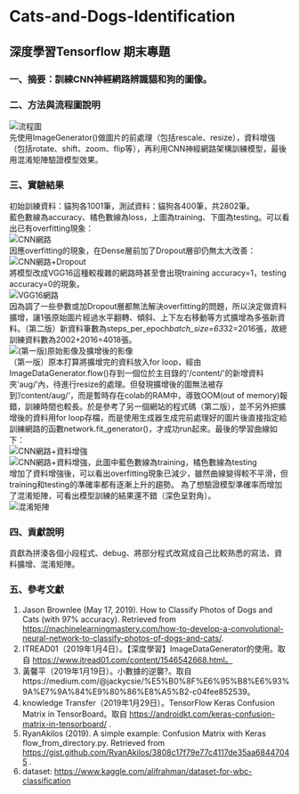 # Cats-and-Dogs-Identification
## 深度學習Tensorflow 期末專題

### 一、摘要：訓練CNN神經網路辨識貓和狗的圖像。

### 二、方法與流程圖說明
![流程圖](https://i.imgur.com/480vOnr.png)  
先使用ImageGenerator()做圖片的前處理（包括rescale、resize），資料增強（包括rotate、shift、zoom、flip等），再利用CNN神經網路架構訓練模型，最後用混淆矩陣驗證模型效果。

### 三、實驗結果
初始訓練資料：貓狗各1001筆，測試資料：貓狗各400筆，共2802筆。  
藍色數線為accuracy、橘色數線為loss，上圖為training、下圖為testing。可以看出已有overfitting現象：  
![CNN網路](https://i.imgur.com/BHzfLHb.png)  
因應overfitting的現象，在Dense層前加了Dropout層卻仍無太大改善：  
![CNN網路+Dropout](https://i.imgur.com/u8EvvaE.png)  
將模型改成VGG16這種較複雜的網路時甚至會出現training accuracy=1，testing accuracy=0的現象。  
![VGG16網路](https://i.imgur.com/z8aTR6W.png)  
因為調了一些參數或加Dropout層都無法解決overfitting的問題，所以決定做資料擴增，讓1張原始圖片經過水平翻轉、傾斜、上下左右移動等方式擴增為多張新資料。（第二版）新資料筆數為steps_per_epoch*batch_size=63*32=2016張，故總訓練資料數為2002+2016=4018張。  
![(第一版)原始影像及擴增後的影像](https://i.imgur.com/zKSyX68.png)  
（第一版）原本打算將擴增完的資料放入for loop，經由ImageDataGenerator.flow()存到一個位於主目錄的'/content/'的新增資料夾’aug/’內，待進行resize的處理。但發現擴增後的圖無法被存到’/content/aug/’，而是暫時存在colab的RAM中，導致OOM(out of memory)報錯，訓練時間也較長。於是參考了另一個網站的程式碼（第二版），並不另外把擴增後的資料用for loop存檔，而是使用生成器生成完前處理好的圖片後直接指定給訓練網路的函數network.fit_generator()，才成功run起來。最後的學習曲線如下：  
![CNN網路+資料增強](https://i.imgur.com/UduOkBz.png)  
![CNN網路+資料增強，此圖中藍色數線為training，橘色數線為testing](https://i.imgur.com/orrXgwf.png)  
增加了資料增強後，可以看出overfitting現象已減少，雖然曲線變得較不平滑，但training和testing的準確率都有逐漸上升的趨勢。
為了想驗證模型準確率而增加了混淆矩陣，可看出模型訓練的結果還不錯（深色呈對角）。  
![混淆矩陣](https://i.imgur.com/ELBzSwd.png)  

### 四、貢獻說明
貢獻為拼湊各個小段程式、debug、將部分程式改寫成自己比較熟悉的寫法、資料擴增、混淆矩陣。

### 五、參考文獻
1.	Jason Brownlee (May 17, 2019). How to Classify Photos of Dogs and Cats (with 97% accuracy). Retrieved from https://machinelearningmastery.com/how-to-develop-a-convolutional-neural-network-to-classify-photos-of-dogs-and-cats/.
2.	ITREAD01（2019年1月4日）。【深度學習】ImageDataGenerator的使用。取自 https://www.itread01.com/content/1546542668.html。
3.	黃馨平（2019年1月19日）。小數據的逆襲?。取自https://medium.com/@jackycsie/%E5%B0%8F%E6%95%B8%E6%93%9A%E7%9A%84%E9%80%86%E8%A5%B2-c04fee852539。
4.	knowledge Transfer（2019年1月29日）。TensorFlow Keras Confusion Matrix in TensorBoard。取自 https://androidkt.com/keras-confusion-matrix-in-tensorboard/ .
5.	RyanAkilos (2019). A simple example: Confusion Matrix with Keras flow_from_directory.py. Retrieved from https://gist.github.com/RyanAkilos/3808c17f79e77c4117de35aa68447045 .
6.	dataset: https://www.kaggle.com/alifrahman/dataset-for-wbc-classification
